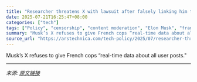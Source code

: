 ```yaml
---
title: "Researcher threatens X with lawsuit after falsely linking him to French probe"
date: 2025-07-21T16:25:47+08:00
categories: ["tech"]
tags: ["Policy", "censorship", "content moderation", "Elon Musk", "france", "free speech", "hate speech", "telegram", "Twitter", "X"]
summary: "Musk’s X refuses to give French cops “real-time data about all user posts.\""
source_url: "https://arstechnica.com/tech-policy/2025/07/researcher-threatens-x-with-lawsuit-after-falsely-linking-him-to-french-probe/"
---
```


Musk’s X refuses to give French cops “real-time data about all user posts."

---

*来源: [原文链接](https://arstechnica.com/tech-policy/2025/07/researcher-threatens-x-with-lawsuit-after-falsely-linking-him-to-french-probe/)*
